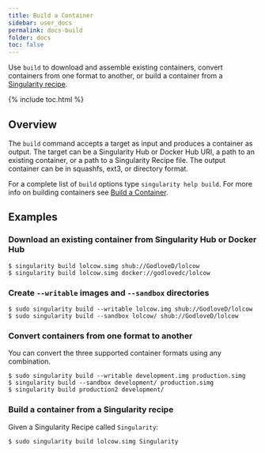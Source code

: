```yaml
---
title: Build a Container
sidebar: user_docs
permalink: docs-build
folder: docs
toc: false
---
```


Use `build` to download and assemble existing containers, convert containers from one format to another, or build a container from a [Singularity recipe](/docs-recipes). 

{% include toc.html %}

## Overview
The `build` command accepts a target as input and produces a container as output.  The target can be a Singularity Hub or Docker Hub URI, a path to an existing container, or a path to a Singularity Recipe file.  The output container can be in squashfs, ext3, or directory format.  

For a complete list of `build` options type `singularity help build`.  For more info on building containers see [Build a Container](docs-build-container).

## Examples 
### Download an existing container from Singularity Hub or Docker Hub

```
$ singularity build lolcow.simg shub://GodloveD/lolcow
$ singularity build lolcow.simg docker://godlovedc/lolcow
```

### Create `--writable` images and `--sandbox` directories

```
$ sudo singularity build --writable lolcow.img shub://GodloveD/lolcow
$ sudo singularity build --sandbox lolcow/ shub://GodloveD/lolcow
```

### Convert containers from one format to another
You can convert the three supported container formats using any combination.
```
$ sudo singularity build --writable development.img production.simg
$ singularity build --sandbox development/ production.simg
$ singularity build production2 development/
```

### Build a container from a Singularity recipe
Given a Singularity Recipe called `Singularity`: 

```
$ sudo singularity build lolcow.simg Singularity 
```

<script>
// Without this, pagination links to exec under repeated build section
$(document).ready(function() {
    $(".next-button").closest('a').attr('href', '/docs-recipes')
})
</script>
